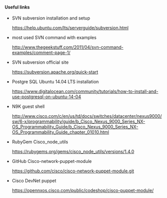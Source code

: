 #### Useful links 

* SVN subversion installation and setup

    https://help.ubuntu.com/lts/serverguide/subversion.html

* most used SVN command with examples

    http://www.thegeekstuff.com/2011/04/svn-command-examples/comment-page-1/

* SVN subversion official site

    https://subversion.apache.org/quick-start

* Postgre SQL Ubuntu 14.04 LTS installation

    https://www.digitalocean.com/community/tutorials/how-to-install-and-use-postgresql-on-ubuntu-14-04

* N9K guest shell

    http://www.cisco.com/c/en/us/td/docs/switches/datacenter/nexus9000/sw/6-x/programmability/guide/b_Cisco_Nexus_9000_Series_NX-OS_Programmability_Guide/b_Cisco_Nexus_9000_Series_NX-OS_Programmability_Guide_chapter_01010.html

* RubyGem Cisco_node_utils

    https://rubygems.org/gems/cisco_node_utils/versions/1.4.0

* GitHub Cisco-network-puppet-module

    https://github.com/cisco/cisco-network-puppet-module.git

* Cisco DevNet puppet

    https://opennxos.cisco.com/public/codeshop/cisco-puppet-module/
